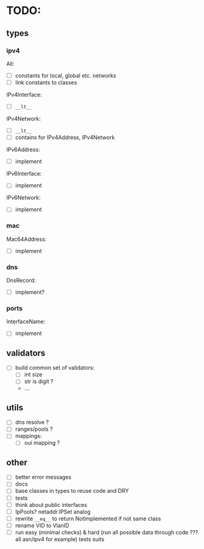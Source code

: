 # TODO:

## types

### ipv4

All:

- [ ] constants for local, global etc. networks
- [ ] link constants to classes

IPv4Interface:

- [ ] `__lt__`

IPv4Network:

- [ ] `__lt__`
- [ ] contains for IPv4Address, IPv4Network

IPv6Address:

- [ ] implement

IPv6Interface:

- [ ] implement

IPv6Network:

- [ ] implement

### mac

Mac64Address:

- [ ] implement

### dns

DnsRecord:

- [ ] implement?

### ports

InterfaceName:

- [ ] implement

## validators

- [ ] build common set of validators:
  - [ ] int size
  - [ ] str is digit ?
  - ...

## utils

- [ ] dns resolve ?
- [ ] ranges/pools ?
- [ ] mappings:
  - [ ] oui mapping ?

## other

- [ ] better error messages
- [ ] docs
- [ ] base classes in types to reuse code and DRY
- [ ] tests
- [ ] think about public interfaces
- [ ] IpPools? netaddr.IPSet analog
- [ ] rewrite `__eq__` to return NotImplemented if not same class
- [ ] rename VID to VlanID
- [ ] run easy (minimal checks) & hard (run all possible data through code ??? all asn/ipv4 for example) tests suits

